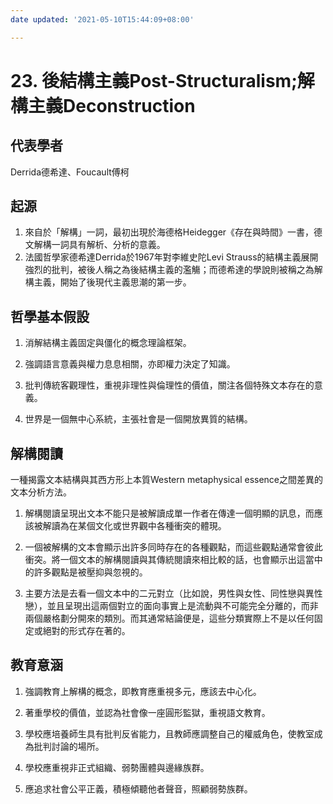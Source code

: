 ```yaml
---
date updated: '2021-05-10T15:44:09+08:00'

---
```


# 23. 後結構主義Post-Structuralism;解構主義Deconstruction

## 代表學者

Derrida德希達、Foucault傅柯

## 起源

1.  來自於「解構」一詞，最初出現於海德格Heidegger《存在與時間》一書，德文解構一詞具有解析、分析的意義。
2.  法國哲學家德希達Derrida於1967年對李維史陀Levi Strauss的結構主義展開強烈的批判，被後人稱之為後結構主義的濫觴；而德希達的學說則被稱之為解構主義，開始了後現代主義思潮的第一步。

## 哲學基本假設

1.  消解結構主義固定與僵化的概念理論框架。

2.  強調語言意義與權力息息相關，亦即權力決定了知識。

3.  批判傳統客觀理性，重視非理性與倫理性的價值，關注各個特殊文本存在的意義。

4.  世界是一個無中心系統，主張社會是一個開放異質的結構。

## 解構閱讀
一種揭露文本結構與其西方形上本質Western metaphysical essence之間差異的文本分析方法。
1. 解構閱讀呈現出文本不能只是被解讀成單一作者在傳達一個明顯的訊息，而應該被解讀為在某個文化或世界觀中各種衝突的體現。

2. 一個被解構的文本會顯示出許多同時存在的各種觀點，而這些觀點通常會彼此衝突。將一個文本的解構閱讀與其傳統閱讀來相比較的話，也會顯示出這當中的許多觀點是被壓抑與忽視的。

3. 主要方法是去看一個文本中的二元對立（比如說，男性與女性、同性戀與異性戀），並且呈現出這兩個對立的面向事實上是流動與不可能完全分離的，而非兩個嚴格劃分開來的類別。而其通常結論便是，這些分類實際上不是以任何固定或絕對的形式存在著的。


## 教育意涵

1. 強調教育上解構的概念，即教育應重視多元，應該去中心化。

2. 著重學校的價值，並認為社會像一座圓形監獄，重視語文教育。

3. 學校應培養師生具有批判反省能力，且教師應調整自己的權威角色，使教室成為批判討論的場所。

4. 學校應重視非正式組織、弱勢團體與邊緣族群。

5. 應追求社會公平正義，積極傾聽他者聲音，照顧弱勢族群。

